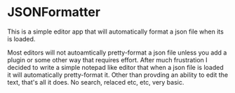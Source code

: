 # JSONFormatter
This is a simple editor app that will automatically format a json file when its is loaded.

Most editors will not autoamtically pretty-format a json file unless you add a plugin or some other way that requires effort. After much frustration I decided to write a simple notepad like editor that when a json file is loaded it will automatically pretty-format it. Other than provding an ability to edit the text, that's all it does. No search, relaced etc, etc, very basic.
